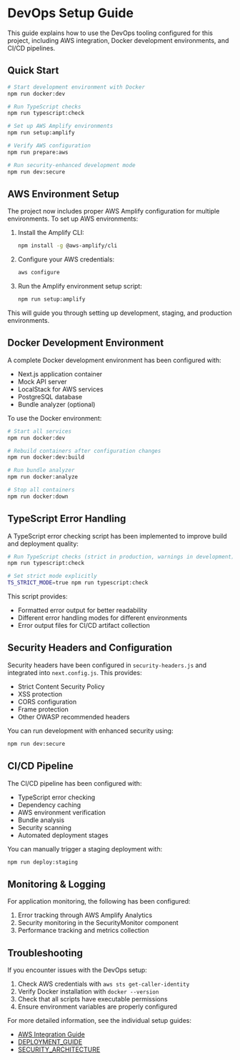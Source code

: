 # DevOps Setup Guide

This guide explains how to use the DevOps tooling configured for this project, including AWS integration, Docker development environments, and CI/CD pipelines.

## Quick Start

```bash
# Start development environment with Docker
npm run docker:dev

# Run TypeScript checks
npm run typescript:check

# Set up AWS Amplify environments
npm run setup:amplify

# Verify AWS configuration
npm run prepare:aws

# Run security-enhanced development mode
npm run dev:secure
```

## AWS Environment Setup

The project now includes proper AWS Amplify configuration for multiple environments. To set up AWS environments:

1. Install the Amplify CLI:
   ```bash
   npm install -g @aws-amplify/cli
   ```

2. Configure your AWS credentials:
   ```bash
   aws configure
   ```

3. Run the Amplify environment setup script:
   ```bash
   npm run setup:amplify
   ```

This will guide you through setting up development, staging, and production environments.

## Docker Development Environment

A complete Docker development environment has been configured with:

- Next.js application container
- Mock API server
- LocalStack for AWS services
- PostgreSQL database
- Bundle analyzer (optional)

To use the Docker environment:

```bash
# Start all services
npm run docker:dev

# Rebuild containers after configuration changes
npm run docker:dev:build

# Run bundle analyzer
npm run docker:analyze

# Stop all containers
npm run docker:down
```

## TypeScript Error Handling

A TypeScript error checking script has been implemented to improve build and deployment quality:

```bash
# Run TypeScript checks (strict in production, warnings in development)
npm run typescript:check

# Set strict mode explicitly
TS_STRICT_MODE=true npm run typescript:check
```

This script provides:
- Formatted error output for better readability
- Different error handling modes for different environments
- Error output files for CI/CD artifact collection

## Security Headers and Configuration

Security headers have been configured in `security-headers.js` and integrated into `next.config.js`. This provides:

- Strict Content Security Policy
- XSS protection
- CORS configuration
- Frame protection
- Other OWASP recommended headers

You can run development with enhanced security using:

```bash
npm run dev:secure
```

## CI/CD Pipeline

The CI/CD pipeline has been configured with:

- TypeScript error checking
- Dependency caching
- AWS environment verification
- Bundle analysis
- Security scanning
- Automated deployment stages

You can manually trigger a staging deployment with:

```bash
npm run deploy:staging
```

## Monitoring & Logging

For application monitoring, the following has been configured:

1. Error tracking through AWS Amplify Analytics
2. Security monitoring in the SecurityMonitor component
3. Performance tracking and metrics collection

## Troubleshooting

If you encounter issues with the DevOps setup:

1. Check AWS credentials with `aws sts get-caller-identity`
2. Verify Docker installation with `docker --version`
3. Check that all scripts have executable permissions
4. Ensure environment variables are properly configured

For more detailed information, see the individual setup guides:
- [AWS Integration Guide](docs/AWS_INTEGRATION_FINAL.md)
- [DEPLOYMENT_GUIDE](DEPLOYMENT_GUIDE.md)
- [SECURITY_ARCHITECTURE](docs/SECURITY_ARCHITECTURE.md)